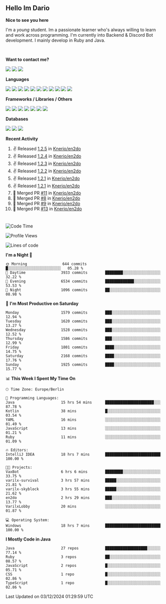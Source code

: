 <h2>Hello Im Dario</h2>

**Nice to see you here**

I'm a *young* student. Im a passionate learner who's always willing to learn and work across
programming. I'm currently into Backend & Discord Bot development. I mainly develop in Ruby and Java.

<br/>

**Want to contact me?**

<a href="https://github.com/knerio"><img src="https://img.shields.io/badge/-Github-blue?style=for-the-badge&logo=github&logoColor=white"/></a> <a href="https://discord.com/users/639416958923702292"><img src="https://img.shields.io/badge/-knerio-blue?style=for-the-badge&logo=discord&logoColor=white"/></a> <a href="https://twitch.tv/dopalos_"><img src="https://img.shields.io/badge/-twitch-blue?style=for-the-badge&logo=twitch&logoColor=white"/></a>

**Languages**

<img src="https://img.shields.io/badge/-HTML-blue?style=for-the-badge&logo=html5&logoColor=white"/> <img src="https://img.shields.io/badge/-CSS-blue?style=for-the-badge&logo=CSS3&logoColor=white"/> <img src="https://img.shields.io/badge/-Javascript-blue?style=for-the-badge&logo=javascript&logoColor=white"/> <img src="https://img.shields.io/badge/-Typescript-blue?style=for-the-badge&logo=TypeScript&logoColor=white"/> <img src="https://img.shields.io/badge/-Java-blue?style=for-the-badge&logo=java&logoColor=white"/> <img src="https://img.shields.io/badge/-Kotlin-blue?style=for-the-badge&logo=kotlin&logoColor=white"/> <img src="https://img.shields.io/badge/-SQL-blue?style=for-the-badge&logo=MYSQL&logoColor=white"/> <img src="https://img.shields.io/badge/-Markdown-blue?style=for-the-badge&logo=Markdown&logoColor=white"/> <img src="https://img.shields.io/badge/-JSON-blue?style=for-the-badge&logo=JSON&logoColor=white"/> <img src="https://img.shields.io/badge/-Git-blue?style=for-the-badge&logo=Git&logoColor=white"/> <img src="https://img.shields.io/badge/-Ruby-blue?style=for-the-badge&logo=Ruby&logoColor=white"/>
<br/>

 **Frameworks / Libraries / Others**

<img src="https://img.shields.io/badge/-Bootstrap-blue?style=for-the-badge&logo=Bootstrap&logoColor=white"/> <img src="https://img.shields.io/badge/-Node.JS-blue?style=for-the-badge&logo=node.js&logoColor=white"/> <img src="https://img.shields.io/badge/-React-blue?style=for-the-badge&logo=React&logoColor=white"/> <img src="https://img.shields.io/badge/-Express-blue?style=for-the-badge&logo=Express&logoColor=white"/> <img src="https://img.shields.io/badge/-Next.Js-blue?style=for-the-badge&logo=Next.Js&logoColor=white"/> <img src="https://img.shields.io/badge/-Ruby_On_Rails-blue?style=for-the-badge&logo=ruby-on-rails&logoColor=white"/> <img src="https://img.shields.io/badge/-JDA-blue?style=for-the-badge&logo=JDA&logoColor=white"/>

**Databases**

<img src="https://img.shields.io/badge/-MongoDB-blue?style=for-the-badge&logo=mongodb&logoColor=white"/> <img src="https://img.shields.io/badge/-MariaDB-blue?style=for-the-badge&logo=MariaDB&logoColor=white"/>
<img src="https://img.shields.io/badge/-PostgreSQL-blue?style=for-the-badge&logo=PostgreSQl&logoColor=white"/>

**Recent Activity**

<!--RECENT_ACTIVITY:start-->
1. ✌️ Released [1.2.5](https://github.com/Knerio/en2do/releases/tag/1.2.5) in [Knerio/en2do](https://github.com/Knerio/en2do)<br>
2. ✌️ Released [1.2.4](https://github.com/Knerio/en2do/releases/tag/1.2.4) in [Knerio/en2do](https://github.com/Knerio/en2do)<br>
3. ✌️ Released [1.2.3](https://github.com/Knerio/en2do/releases/tag/1.2.3) in [Knerio/en2do](https://github.com/Knerio/en2do)<br>
4. ✌️ Released [1.2.2](https://github.com/Knerio/en2do/releases/tag/1.2.2) in [Knerio/en2do](https://github.com/Knerio/en2do)<br>
5. ✌️ Released [1.2.1](https://github.com/Knerio/en2do/releases/tag/1.2.1) in [Knerio/en2do](https://github.com/Knerio/en2do)<br>
6. ✌️ Released [1.2.1](https://github.com/Knerio/en2do/releases/tag/1.2.1) in [Knerio/en2do](https://github.com/Knerio/en2do)<br>
7. 🎉 Merged PR [#11](https://github.com/Knerio/en2do/pull/11) in [Knerio/en2do](https://github.com/Knerio/en2do)<br>
8. 🎉 Merged PR [#8](https://github.com/Knerio/en2do/pull/8) in [Knerio/en2do](https://github.com/Knerio/en2do)<br>
9. 🎉 Merged PR [#9](https://github.com/Knerio/en2do/pull/9) in [Knerio/en2do](https://github.com/Knerio/en2do)<br>
10. 🎉 Merged PR [#13](https://github.com/Knerio/en2do/pull/13) in [Knerio/en2do](https://github.com/Knerio/en2do)<br>
<!--RECENT_ACTIVITY:end-->
 
#

<!--START_SECTION:waka-->
![Code Time](http://img.shields.io/badge/Code%20Time-621%20hrs%2048%20mins-blue)

![Profile Views](http://img.shields.io/badge/Profile%20Views-8-blue)

![Lines of code](https://img.shields.io/badge/From%20Hello%20World%20I%27ve%20Written-619.4%20thousand%20lines%20of%20code-blue)

**I'm a Night 🦉** 

```text
🌞 Morning                644 commits         █░░░░░░░░░░░░░░░░░░░░░░░░   05.28 % 
🌆 Daytime                3933 commits        ████████░░░░░░░░░░░░░░░░░   32.22 % 
🌃 Evening                6534 commits        █████████████░░░░░░░░░░░░   53.53 % 
🌙 Night                  1096 commits        ██░░░░░░░░░░░░░░░░░░░░░░░   08.98 % 
```
📅 **I'm Most Productive on Saturday** 

```text
Monday                   1579 commits        ███░░░░░░░░░░░░░░░░░░░░░░   12.94 % 
Tuesday                  1620 commits        ███░░░░░░░░░░░░░░░░░░░░░░   13.27 % 
Wednesday                1528 commits        ███░░░░░░░░░░░░░░░░░░░░░░   12.52 % 
Thursday                 1586 commits        ███░░░░░░░░░░░░░░░░░░░░░░   12.99 % 
Friday                   1801 commits        ████░░░░░░░░░░░░░░░░░░░░░   14.75 % 
Saturday                 2168 commits        ████░░░░░░░░░░░░░░░░░░░░░   17.76 % 
Sunday                   1925 commits        ████░░░░░░░░░░░░░░░░░░░░░   15.77 % 
```


📊 **This Week I Spent My Time On** 

```text
🕑︎ Time Zone: Europe/Berlin

💬 Programming Languages: 
Java                     15 hrs 54 mins      ██████████████████████░░░   87.78 % 
Kotlin                   38 mins             █░░░░░░░░░░░░░░░░░░░░░░░░   03.54 % 
YAML                     16 mins             ░░░░░░░░░░░░░░░░░░░░░░░░░   01.49 % 
JavaScript               13 mins             ░░░░░░░░░░░░░░░░░░░░░░░░░   01.21 % 
Ruby                     11 mins             ░░░░░░░░░░░░░░░░░░░░░░░░░   01.09 % 

🔥 Editors: 
IntelliJ IDEA            18 hrs 7 mins       █████████████████████████   100.00 % 

🐱‍💻 Projects: 
VaxBot                   6 hrs 6 mins        ████████░░░░░░░░░░░░░░░░░   33.75 % 
varilx-survival          3 hrs 57 mins       █████░░░░░░░░░░░░░░░░░░░░   21.81 % 
varilx-skyblock          3 hrs 55 mins       █████░░░░░░░░░░░░░░░░░░░░   21.62 % 
en2do                    2 hrs 29 mins       ███░░░░░░░░░░░░░░░░░░░░░░   13.77 % 
VarilxLobby              20 mins             ░░░░░░░░░░░░░░░░░░░░░░░░░   01.87 % 

💻 Operating System: 
Windows                  18 hrs 7 mins       █████████████████████████   100.00 % 
```

**I Mostly Code in Java** 

```text
Java                     27 repos            ███████████████████░░░░░░   77.14 % 
Ruby                     3 repos             ██░░░░░░░░░░░░░░░░░░░░░░░   08.57 % 
JavaScript               2 repos             █░░░░░░░░░░░░░░░░░░░░░░░░   05.71 % 
CSS                      1 repo              █░░░░░░░░░░░░░░░░░░░░░░░░   02.86 % 
TypeScript               1 repo              █░░░░░░░░░░░░░░░░░░░░░░░░   02.86 % 
```




 Last Updated on 03/12/2024 01:29:59 UTC
<!--END_SECTION:waka-->

